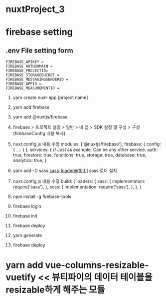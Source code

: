 # nuxtProject_3

# firebase setting


## .env File setting form
```text
FIREBASE_APIKEY = 
FIREBASE_AUTHDOMAIN = 
FIREBASE_PROJECTID= 
FIREBASE_STORAGEBUCKET = 
FIREBASE_MESSAGINGSENDERID = 
FIREBASE_APPID = 
FIREBASE_MEASUREMENTID = 
```


1. yarn create nuxt-app [project name]

2. yarn add firebase

3. yarn add @nuxtjs/firebase

4. firebase > 프로젝트 설정 > 일반 > 내 앱 > SDK 설정 및 구성 > 구성(firebaseConfig 내용 복사)

5. nuxt.config.js 내용 수정
modules: ['@nuxtjs/firebase'],
firebase: {
    config: { .... }
},
        services: {
          // Just as example. Can be any other service.
          auth: true,
          firestore: true,
          functions: true,
          storage: true,
          database: true,
          analytics: true,
        }

6. yarn add -D sass sass-loader@10.1.1
sass 로더 설치

7. nuxt.config.js 내용 수정
  build: {
    loaders: {
      sass: {
        implementation: require('sass'),
      },
      scss: {
        implementation: require('sass'),
      },
    },
  }

8. npm install -g firebase-tools

9. firebase login

10. firebase init

11. firebase deploy

12. yarn generate

13. firebase deploy


# yarn add vue-columns-resizable-vuetify   << 뷰티파이의 데이터 테이블을 resizable하게 해주는 모듈